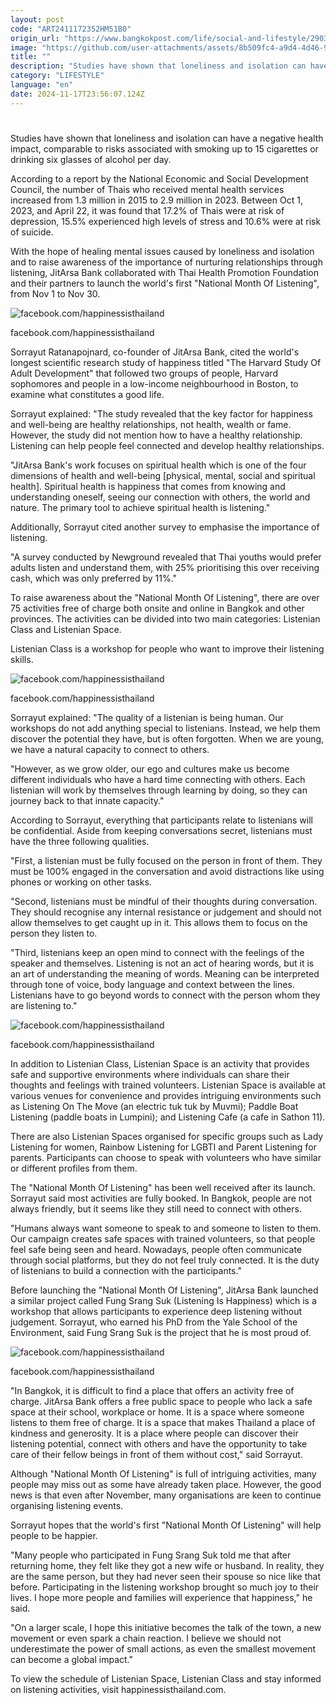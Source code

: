 ```yaml
---
layout: post
code: "ART2411172352HM51B0"
origin_url: "https://www.bangkokpost.com/life/social-and-lifestyle/2903997/curing-loneliness"
image: "https://github.com/user-attachments/assets/8b509fc4-a9d4-4d46-9463-461030d07f5a"
title: ""
description: "Studies have shown that loneliness and isolation can have a negative health impact, comparable to risks associated with smoking up to 15 cigarettes or drinking six glasses of alcohol per day."
category: "LIFESTYLE"
language: "en"
date: 2024-11-17T23:56:07.124Z
---
```


# 

Studies have shown that loneliness and isolation can have a negative health impact, comparable to risks associated with smoking up to 15 cigarettes or drinking six glasses of alcohol per day.

According to a report by the National Economic and Social Development Council, the number of Thais who received mental health services increased from 1.3 million in 2015 to 2.9 million in 2023. Between Oct 1, 2023, and April 22, it was found that 17.2% of Thais were at risk of depression, 15.5% experienced high levels of stress and 10.6% were at risk of suicide.

With the hope of healing mental issues caused by loneliness and isolation and to raise awareness of the importance of nurturing relationships through listening, JitArsa Bank collaborated with Thai Health Promotion Foundation and their partners to launch the world's first "National Month Of Listening", from Nov 1 to Nov 30.

![facebook.com/happinessisthailand](https://static.bangkokpost.com/media/content/dcx/2024/11/18/5349117.jpg)

facebook.com/happinessisthailand

Sorrayut Ratanapojnard, co-founder of JitArsa Bank, cited the world's longest scientific research study of happiness titled "The Harvard Study Of Adult Development" that followed two groups of people, Harvard sophomores and people in a low-income neighbourhood in Boston, to examine what constitutes a good life.

Sorrayut explained: "The study revealed that the key factor for happiness and well-being are healthy relationships, not health, wealth or fame. However, the study did not mention how to have a healthy relationship. Listening can help people feel connected and develop healthy relationships.

"JitArsa Bank's work focuses on spiritual health which is one of the four dimensions of health and well-being \[physical, mental, social and spiritual health\]. Spiritual health is happiness that comes from knowing and understanding oneself, seeing our connection with others, the world and nature. The primary tool to achieve spiritual health is listening."

Additionally, Sorrayut cited another survey to emphasise the importance of listening.

"A survey conducted by Newground revealed that Thai youths would prefer adults listen and understand them, with 25% prioritising this over receiving cash, which was only preferred by 11%."

To raise awareness about the "National Month Of Listening", there are over 75 activities free of charge both onsite and online in Bangkok and other provinces. The activities can be divided into two main categories: Listenian Class and Listenian Space.

Listenian Class is a workshop for people who want to improve their listening skills.

![facebook.com/happinessisthailand](https://static.bangkokpost.com/media/content/dcx/2024/11/18/5349122.jpg)

facebook.com/happinessisthailand

Sorrayut explained: "The quality of a listenian is being human. Our workshops do not add anything special to listenians. Instead, we help them discover the potential they have, but is often forgotten. When we are young, we have a natural capacity to connect to others.

"However, as we grow older, our ego and cultures make us become different individuals who have a hard time connecting with others. Each listenian will work by themselves through learning by doing, so they can journey back to that innate capacity."

According to Sorrayut, everything that participants relate to listenians will be confidential. Aside from keeping conversations secret, listenians must have the three following qualities.

"First, a listenian must be fully focused on the person in front of them. They must be 100% engaged in the conversation and avoid distractions like using phones or working on other tasks.

"Second, listenians must be mindful of their thoughts during conversation. They should recognise any internal resistance or judgement and should not allow themselves to get caught up in it. This allows them to focus on the person they listen to.

"Third, listenians keep an open mind to connect with the feelings of the speaker and themselves. Listening is not an act of hearing words, but it is an art of understanding the meaning of words. Meaning can be interpreted through tone of voice, body language and context between the lines. Listenians have to go beyond words to connect with the person whom they are listening to."

![facebook.com/happinessisthailand](https://github.com/user-attachments/assets/8b831a84-503c-4561-80c6-470cc21abd2d)

facebook.com/happinessisthailand

In addition to Listenian Class, Listenian Space is an activity that provides safe and supportive environments where individuals can share their thoughts and feelings with trained volunteers. Listenian Space is available at various venues for convenience and provides intriguing environments such as Listening On The Move (an electric tuk tuk by Muvmi); Paddle Boat Listening (paddle boats in Lumpini); and Listening Cafe (a cafe in Sathon 11).

There are also Listenian Spaces organised for specific groups such as Lady Listening for women, Rainbow Listening for LGBTI and Parent Listening for parents. Participants can choose to speak with volunteers who have similar or different profiles from them.

The "National Month Of Listening" has been well received after its launch. Sorrayut said most activities are fully booked. In Bangkok, people are not always friendly, but it seems like they still need to connect with others.

"Humans always want someone to speak to and someone to listen to them. Our campaign creates safe spaces with trained volunteers, so that people feel safe being seen and heard. Nowadays, people often communicate through social platforms, but they do not feel truly connected. It is the duty of listenians to build a connection with the participants."

Before launching the "National Month Of Listening", JitArsa Bank launched a similar project called Fung Srang Suk (Listening Is Happiness) which is a workshop that allows participants to experience deep listening without judgement. Sorrayut, who earned his PhD from the Yale School of the Environment, said Fung Srang Suk is the project that he is most proud of.

![facebook.com/happinessisthailand](https://github.com/user-attachments/assets/60fffc7f-150e-4cba-8bf3-2ecdf71d3613)

facebook.com/happinessisthailand

"In Bangkok, it is difficult to find a place that offers an activity free of charge. JitArsa Bank offers a free public space to people who lack a safe space at their school, workplace or home. It is a space where someone listens to them free of charge. It is a space that makes Thailand a place of kindness and generosity. It is a place where people can discover their listening potential, connect with others and have the opportunity to take care of their fellow beings in front of them without cost," said Sorrayut.

Although "National Month Of Listening" is full of intriguing activities, many people may miss out as some have already taken place. However, the good news is that even after November, many organisations are keen to continue organising listening events.

Sorrayut hopes that the world's first "National Month Of Listening" will help people to be happier.

"Many people who participated in Fung Srang Suk told me that after returning home, they felt like they got a new wife or husband. In reality, they are the same person, but they had never seen their spouse so nice like that before. Participating in the listening workshop brought so much joy to their lives. I hope more people and families will experience that happiness," he said.

"On a larger scale, I hope this initiative becomes the talk of the town, a new movement or even spark a chain reaction. I believe we should not underestimate the power of small actions, as even the smallest movement can become a global impact."

To view the schedule of Listenian Space, Listenian Class and stay informed on listening activities, visit happinessisthailand.com.